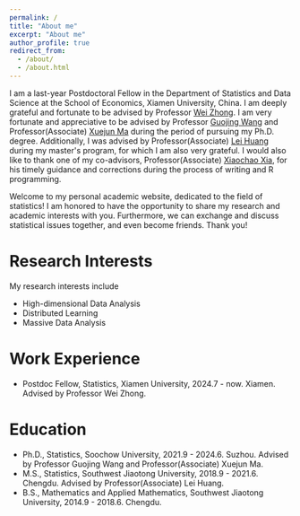 ```yaml
---
permalink: /
title: "About me"
excerpt: "About me"
author_profile: true
redirect_from: 
  - /about/
  - /about.html
---
```


I am a last-year Postdoctoral Fellow in the Department of Statistics and Data Science at the School of Economics, Xiamen University, China. I am deeply grateful and fortunate to be advised by Professor [Wei Zhong](https://wzhong41.github.io).  I am very fortunate and appreciative to be advised by Professor [Guojing Wang](https://fineng.suda.edu.cn/17/15/c12348a268053/page.htm) and Professor(Associate) [Xuejun Ma](https://xuejunma.github.io/englishcv/) during the period of pursuing my Ph.D. degree. Additionally, I was advised by Professor(Associate) [Lei Huang](https://faculty.swjtu.edu.cn/huanglei1/zh_CN/index.htm) during my master's program, for which I am also very grateful. I would also like to thank one of my co-advisors, Professor(Associate) [Xiaochao Xia](https://faculty.cqu.edu.cn/XiaochaoXia/zh_CN/index.htm), for his timely guidance and corrections during the process of writing and R programming. 

Welcome to my personal academic website, dedicated to the field of statistics! I am honored to have the opportunity to share my research and academic interests with you. Furthermore, we can exchange and discuss statistical issues together, and even become friends. Thank you!


Research Interests
======
My research interests include 
- High-dimensional Data Analysis
- Distributed Learning
- Massive Data Analysis

Work Experience
======
- Postdoc Fellow, Statistics, Xiamen University, 2024.7 - now. Xiamen. Advised by Professor Wei Zhong.

Education
======
- Ph.D., Statistics, Soochow University, 2021.9 - 2024.6. Suzhou. Advised by Professor Guojing Wang and Professor(Associate) Xuejun Ma.
- M.S., Statistics, Southwest Jiaotong University, 2018.9 - 2021.6. Chengdu. Advised by Professor(Associate) Lei Huang.
- B.S., Mathematics and Applied Mathematics, Southwest Jiaotong University, 2014.9 - 2018.6. Chengdu.

